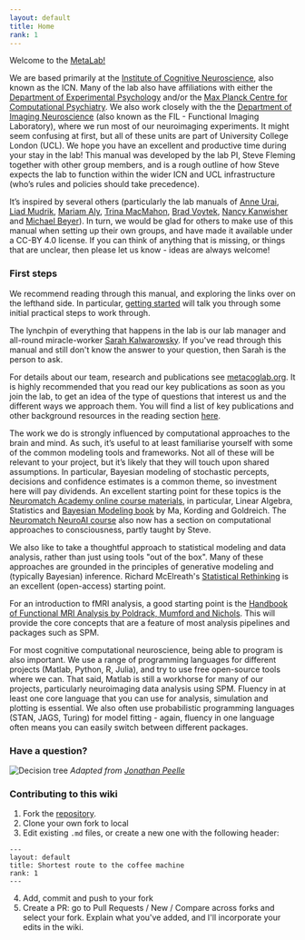 ```yaml
---
layout: default
title: Home
rank: 1
---
```


Welcome to the [MetaLab!](http://metacoglab.org/)

We are based primarily at the [Institute of Cognitive Neuroscience](https://www.ucl.ac.uk/brain-sciences/icn), also known as the ICN. Many of the lab also have affiliations with either the [Department of Experimental Psychology](https://www.ucl.ac.uk/pals/research/experimental-psychology/) and/or the [Max Planck Centre for Computational Psychiatry](https://www.mps-ucl-centre.mpg.de/). We also work closely with the the [Department of Imaging Neuroscience](https://www.fil.ion.ucl.ac.uk/) (also known as the FIL - Functional Imaging Laboratory), where we run most of our neuroimaging experiments. It might seem confusing at first, but all of these units are part of University College London (UCL). We hope you have an excellent and productive time during your stay in the lab! This manual was developed by the lab PI, Steve Fleming together with other group members, and is a rough outline of how Steve expects the lab to function within the wider ICN and UCL infrastructure (who’s rules and policies should take precedence). 

It’s inspired by several others (particularly the lab manuals of [Anne Urai](https://github.com/anne-urai/lab_wiki), [Liad Mudrik](https://people.socsci.tau.ac.il/mu/mudriklab/lab-philosophy-and-procedures/), [Mariam Aly](https://osf.io/mdh87/wiki/home/), [Trina MacMahon](https://d1uqjtzsuwlnsf.cloudfront.net/wp-content/uploads/sites/163/2016/11/McMahon_UW_Compact_Example.pdf), [Brad Voytek](https://voyteklab.com/philosophy), [Nancy Kanwisher]() and [Michael Beyer](https://docs.google.com/document/d/1Y1wzFVdp-FCoGM47okaW5eYdOOfpgXD5nM9Q7DpwAMo/edit)). In turn, we would be glad for others to make use of this manual when setting up their own groups, and have made it available under a CC-BY 4.0 license. If you can think of anything that is missing, or things that are unclear, then please let us know - ideas are always welcome!

### First steps

We recommend reading through this manual, and exploring the links over on the lefthand side. In particular, [getting started](getting_started) will talk you through some initial practical steps to work through.

The lynchpin of everything that happens in the lab is our lab manager and all-round miracle-worker [Sarah Kalwarowsky](metacoglab.org/people). If you've read through this manual and still don't know the answer to your question, then Sarah is the person to ask.

For details about our team, research and publications see [metacoglab.org](metacoglab.org). It is highly recommended that you read our key publications as soon as you join the lab, to get an idea of the type of questions that interest us and the different ways we approach them. You will find a list of key publications and other background resources in the reading section [here](getting_started).

The work we do is strongly influenced by computational approaches to the brain and mind. As such, it’s useful to at least familiarise yourself with some of the common modeling tools and frameworks. Not all of these will be relevant to your project, but it’s likely that they will touch upon shared assumptions. In particular, Bayesian modeling of stochastic percepts, decisions and confidence estimates is a common theme, so investment here will pay dividends. An excellent starting point for these topics is the [Neuromatch Academy online course materials]( https://compneuro.neuromatch.io/tutorials/intro.html), in particular, Linear Algebra, Statistics and [Bayesian Modeling book](https://mitpress.mit.edu/9780262047593/bayesian-models-of-perception-and-action/) by Ma, Kording and Goldreich. The [Neuromatch NeuroAI course](https://neuroai.neuromatch.io/tutorials/W2D5_Mysteries/student/W2D5_Intro.html) also now has a section on computational approaches to consciousness, partly taught by Steve.

We also like to take a thoughtful approach to statistical modeling and data analysis, rather than just using tools "out of the box". Many of these approaches are grounded in the principles of generative modeling and (typically Bayesian) inference. Richard McElreath's [Statistical Rethinking](http://xcelab.net/rm/) is an excellent (open-access) starting point.

For an introduction to fMRI analysis, a good starting point is the [Handbook of Functional MRI Analysis by Poldrack, Mumford and Nichols](https://www.cambridge.org/core/books/handbook-of-functional-mri-data-analysis/8EDF966C65811FCCC306F7C916228529). This will provide the core concepts that are a feature of most analysis pipelines and packages such as SPM.

For most cognitive computational neuroscience, being able to program is also important. We use a range of programming languages for different projects (Matlab, Python, R, Julia), and try to use free open-source tools where we can. That said, Matlab is still a workhorse for many of our projects, particularly neuroimaging data analysis using SPM. Fluency in at least one core language that you can use for analysis, simulation and plotting is essential. We also often use probabilistic programming languages (STAN, JAGS, Turing) for model fitting - again, fluency in one language often means you can easily switch between different packages.

### Have a question?
![Decision tree](https://github.com/anne-urai/lab_wiki/blob/main/lab_decision_tree.png?raw=true)
_Adapted from [Jonathan Peelle](https://github.com/jpeelle/peellelab_manual/blob/master/figures/lab_decision_tree.pdf)_

### Contributing to this wiki
1. Fork the [repository](https://github.com/metacoglab/lab_wiki).
2. Clone your own fork to local
3. Edit existing `.md` files, or create a new one with the following header:
```
--- 
layout: default
title: Shortest route to the coffee machine
rank: 1
---
```
4. Add, commit and push to your fork
5. Create a PR: go to Pull Requests / New / Compare across forks and select your fork. Explain what you've added, and
 I'll incorporate your edits in the wiki.
